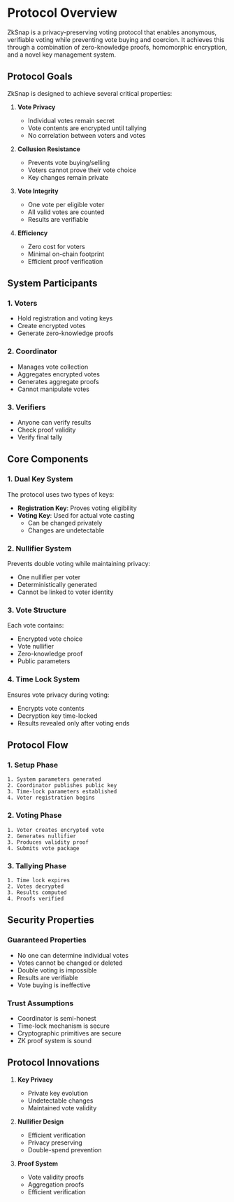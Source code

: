 # Protocol Overview

ZkSnap is a privacy-preserving voting protocol that enables anonymous, verifiable voting while preventing vote buying and coercion. It achieves this through a combination of zero-knowledge proofs, homomorphic encryption, and a novel key management system.

## Protocol Goals

ZkSnap is designed to achieve several critical properties:

1. **Vote Privacy**
   - Individual votes remain secret
   - Vote contents are encrypted until tallying
   - No correlation between voters and votes

2. **Collusion Resistance**
   - Prevents vote buying/selling
   - Voters cannot prove their vote choice
   - Key changes remain private

3. **Vote Integrity**
   - One vote per eligible voter
   - All valid votes are counted
   - Results are verifiable

4. **Efficiency**
   - Zero cost for voters
   - Minimal on-chain footprint
   - Efficient proof verification

## System Participants

### 1. Voters
- Hold registration and voting keys
- Create encrypted votes
- Generate zero-knowledge proofs

### 2. Coordinator
- Manages vote collection
- Aggregates encrypted votes
- Generates aggregate proofs
- Cannot manipulate votes

### 3. Verifiers
- Anyone can verify results
- Check proof validity
- Verify final tally

## Core Components

### 1. Dual Key System
The protocol uses two types of keys:
- **Registration Key**: Proves voting eligibility
- **Voting Key**: Used for actual vote casting
  - Can be changed privately
  - Changes are undetectable

### 2. Nullifier System
Prevents double voting while maintaining privacy:
- One nullifier per voter
- Deterministically generated
- Cannot be linked to voter identity

### 3. Vote Structure
Each vote contains:
- Encrypted vote choice
- Vote nullifier
- Zero-knowledge proof
- Public parameters

### 4. Time Lock System
Ensures vote privacy during voting:
- Encrypts vote contents
- Decryption key time-locked
- Results revealed only after voting ends

## Protocol Flow

### 1. Setup Phase
```plaintext
1. System parameters generated
2. Coordinator publishes public key
3. Time-lock parameters established
4. Voter registration begins
```

### 2. Voting Phase
```plaintext
1. Voter creates encrypted vote
2. Generates nullifier
3. Produces validity proof
4. Submits vote package
```

### 3. Tallying Phase
```plaintext
1. Time lock expires
2. Votes decrypted
3. Results computed
4. Proofs verified
```

## Security Properties

### Guaranteed Properties
- No one can determine individual votes
- Votes cannot be changed or deleted
- Double voting is impossible
- Results are verifiable
- Vote buying is ineffective

### Trust Assumptions
- Coordinator is semi-honest
- Time-lock mechanism is secure
- Cryptographic primitives are secure
- ZK proof system is sound

## Protocol Innovations

1. **Key Privacy**
    - Private key evolution
    - Undetectable changes
    - Maintained vote validity

2. **Nullifier Design**
    - Efficient verification
    - Privacy preserving
    - Double-spend prevention

3. **Proof System**
    - Vote validity proofs
    - Aggregation proofs
    - Efficient verification